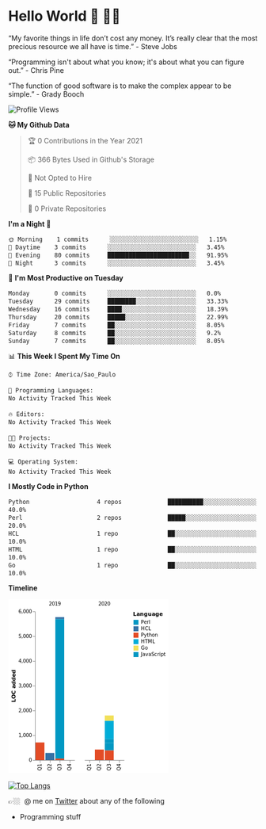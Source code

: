 # Hello World 🤙 🤜🤛

“My favorite things in life don’t cost any money. It’s really clear that the most precious resource we all have is time.” - Steve Jobs

“Programming isn't about what you know; it's about what you can figure out.” - Chris Pine

“The function of good software is to make the complex appear to be simple.” - Grady Booch

<!--START_SECTION:waka-->
![Profile Views](http://img.shields.io/badge/Profile%20Views-0-blue)

**🐱 My Github Data** 

> 🏆 0 Contributions in the Year 2021
 > 
> 📦 366 Bytes Used in Github's Storage 
 > 
> 🚫 Not Opted to Hire
 > 
> 📜 15 Public Repositories 
 > 
> 🔑 0 Private Repositories  
 > 
**I'm a Night 🦉** 

```text
🌞 Morning    1 commits      ░░░░░░░░░░░░░░░░░░░░░░░░░   1.15% 
🌆 Daytime    3 commits      ░░░░░░░░░░░░░░░░░░░░░░░░░   3.45% 
🌃 Evening    80 commits     ███████████████████████░░   91.95% 
🌙 Night      3 commits      ░░░░░░░░░░░░░░░░░░░░░░░░░   3.45%

```
📅 **I'm Most Productive on Tuesday** 

```text
Monday       0 commits      ░░░░░░░░░░░░░░░░░░░░░░░░░   0.0% 
Tuesday      29 commits     ████████░░░░░░░░░░░░░░░░░   33.33% 
Wednesday    16 commits     ████░░░░░░░░░░░░░░░░░░░░░   18.39% 
Thursday     20 commits     █████░░░░░░░░░░░░░░░░░░░░   22.99% 
Friday       7 commits      ██░░░░░░░░░░░░░░░░░░░░░░░   8.05% 
Saturday     8 commits      ██░░░░░░░░░░░░░░░░░░░░░░░   9.2% 
Sunday       7 commits      ██░░░░░░░░░░░░░░░░░░░░░░░   8.05%

```


📊 **This Week I Spent My Time On** 

```text
⌚︎ Time Zone: America/Sao_Paulo

💬 Programming Languages: 
No Activity Tracked This Week

🔥 Editors: 
No Activity Tracked This Week

🐱‍💻 Projects: 
No Activity Tracked This Week

💻 Operating System: 
No Activity Tracked This Week

```

**I Mostly Code in Python** 

```text
Python                   4 repos             ██████████░░░░░░░░░░░░░░░   40.0% 
Perl                     2 repos             █████░░░░░░░░░░░░░░░░░░░░   20.0% 
HCL                      1 repo              ██░░░░░░░░░░░░░░░░░░░░░░░   10.0% 
HTML                     1 repo              ██░░░░░░░░░░░░░░░░░░░░░░░   10.0% 
Go                       1 repo              ██░░░░░░░░░░░░░░░░░░░░░░░   10.0%

```


**Timeline**

![Chart not found](https://raw.githubusercontent.com/fabio-e-azevedo/fabio-e-azevedo/master/charts/bar_graph.png) 


<!--END_SECTION:waka-->

[![Top Langs](https://github-readme-stats.vercel.app/api/top-langs/?username=fabio-e-azevedo&layout=compact&theme=dark)](https://github.com/anuraghazra/github-readme-stats)

👉🏼&nbsp; @ me on [Twitter](https://twitter.com/fabioeazevedo) about any of the following 
- Programming stuff

